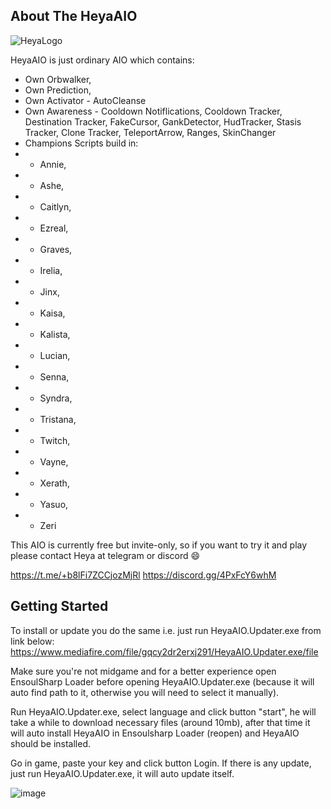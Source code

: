 ## About The HeyaAIO

![HeyaLogo](https://user-images.githubusercontent.com/53314225/161516285-90c64135-df8e-4766-a17a-a7ac8fc955ab.png)

HeyaAIO is just ordinary AIO which contains:
* Own Orbwalker,
* Own Prediction,
* Own Activator - AutoCleanse
* Own Awareness - Cooldown Notiflications, Cooldown Tracker, Destination Tracker, FakeCursor, GankDetector, HudTracker, Stasis Tracker, Clone Tracker, TeleportArrow, Ranges, SkinChanger
* Champions Scripts build in:
*  - Annie,
*  - Ashe,
*  - Caitlyn,
*  - Ezreal,
*  - Graves,
*  - Irelia,
*  - Jinx,
*  - Kaisa,
*  - Kalista,
*  - Lucian,
*  - Senna,
*  - Syndra,
*  - Tristana,
*  - Twitch,
*  - Vayne,
*  - Xerath,
*  - Yasuo,
*  - Zeri

This AIO is currently free but invite-only, so if you want to try it and play please contact Heya at telegram or discord 
:smile:

https://t.me/+b8lFi7ZCCjozMjRl 
https://discord.gg/4PxFcY6whM

## Getting Started
To install or update you do the same i.e. just run HeyaAIO.Updater.exe from link below:
https://www.mediafire.com/file/gqcy2dr2erxj291/HeyaAIO.Updater.exe/file

Make sure you're not midgame and for a better experience open EnsoulSharp Loader before opening HeyaAIO.Updater.exe (because it will auto find path to it, otherwise you will need to select it manually).

Run HeyaAIO.Updater.exe, select language and click button "start", he will take a while to download necessary files (around 10mb), after that time it will auto install HeyaAIO in Ensoulsharp Loader (reopen) and HeyaAIO should be installed.

Go in game, paste your key and click button Login. If there is any update, just run HeyaAIO.Updater.exe, it will auto update itself.

![image](https://user-images.githubusercontent.com/53314225/161516237-4c6b0856-522c-4055-8e28-72996c31837a.png)
